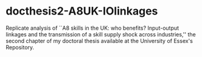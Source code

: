 # docthesis2-A8UK-IOlinkages
Replicate analysis of ``A8 skills in the UK: who benefits? Input-output linkages and the transmission of a skill supply shock across industries,'' the second chapter of my doctoral thesis available at the University of Essex's Repository. 
